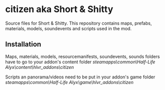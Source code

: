 # citizen aka Short & Shitty
Source files for Short & Shitty. This repository contains maps, prefabs, materials, models, soundevents and scripts used in the mod.

## Installation
Maps, materials, models, resourcemanifests, soundevents, sounds folders have to go to your addon's content folder *steamapps\common\Half-Life Alyx\content\hlvr_addons\citizen*

Scripts an panorama/videos need to be put in your addon's game folder *steamapps\common\Half-Life Alyx\game\hlvr_addons\citizen*
